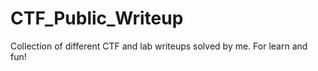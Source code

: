 # CTF_Public_Writeup

Collection of different CTF and lab writeups solved by me. For learn and fun!
